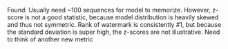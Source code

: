 Found: Usually need ~100 sequences for model to memorize. However, z-score is not a good statistic, because model distribution is heavily skewed and thus not symmetric. 
Rank of watermark is consistently #1, but because the standard deviation is super high, the z-scores are not illustrative. 
Need to think of another new metric